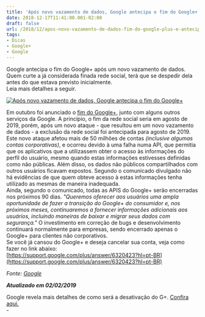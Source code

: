 ```yaml
---
title: 'Após novo vazamento de dados, Google antecipa o fim do Google+'
date: 2018-12-17T11:41:00.001-02:00
draft: false
url: /2018/12/apos-novo-vazamento-de-dados-fim-do-google-plus-e-antecipado.html
tags: 
- Dicas
- Google+
- Google
---
```


Google antecipa o fim do Google+ após um novo vazamento de dados. Quem curte a já considerada finada rede social, terá que se despedir dela antes do que estava previsto inicialmente.  
Leia mais detalhes a seguir.

  
  

[![Após novo vazamento de dados, Google antecipa o fim do Google+](https://4.bp.blogspot.com/-1F4Bu1WK3MY/XBeGc1hb8JI/AAAAAAAAJ24/Qh60JCU6tZwf0yW9RIIfyhJuKyri3nj0gCPcBGAYYCw/s320/google%252B_cemetery.png "Após novo vazamento de dados, Google antecipa o fim do Google+")](https://4.bp.blogspot.com/-1F4Bu1WK3MY/XBeGc1hb8JI/AAAAAAAAJ24/Qh60JCU6tZwf0yW9RIIfyhJuKyri3nj0gCPcBGAYYCw/s1600/google%252B_cemetery.png)

  
Em outubro foi anunciado o [fim do Google+](https://info.wsouza.com.br/2018/10/google-encerra-google-e-inbox-by-gmail.html), junto com alguns outros serviços da Google. A princípio, o fim da rede social seria em agosto de 2019, porém, após um novo ataque - que resultou em um novo vazamento de dados - a exclusão da rede social foi antecipada para agosto de 2019.  
Este novo ataque afetou mais de 50 milhões de contas _(inclusive algumas contas corporativas)_, e ocorreu devido à uma falha numa API, que permitia que os aplicativos que a utilizassem obter o acesso às informações do perfil do usuário, mesmo quando estas informações estivesses definidas como não públicas. Além disso, os dados não públicos compartilhados com outros usuários ficavam expostos. Segundo o comunicado divulgado não há evidências de que quem obteve acesso à estas informações tenha utilizado as mesmas de maneira inadequada.  
Ainda, segundo o comunicado, todas as APIS do Google+ serão encerradas nos próximos 90 dias. _"Queremos oferecer aos usuários uma ampla oportunidade de fazer a transição do Google+ do consumidor e, nos próximos meses, continuaremos a fornecer informações adicionais aos usuários, incluindo maneiras de baixar e migrar seus dados com segurança."_ O investimento em correção de bugs e desenvolvimento continuará normalmente para empresas, sendo encerrado apenas o Google+ para clientes não corporativos.  
Se você já cansou do Google+ e deseja cancelar sua conta, veja como fazer no link abaixo:  
[https://support.google.com/plus/answer/6320423?hl=pt-BR](https://support.google.com/plus/answer/6320423?hl=pt-BR)

_Fonte: [Google](https://www.blog.google/technology/safety-security/expediting-changes-google-plus/)_

  

**_Atualizado em 02/02/2019_**  
  
Google revela mais detalhes de como será a desativação do G+. [Confira aqui.](https://support.google.com/plus/answer/9195133?hl=pt-BR&authuser=0)  
\-